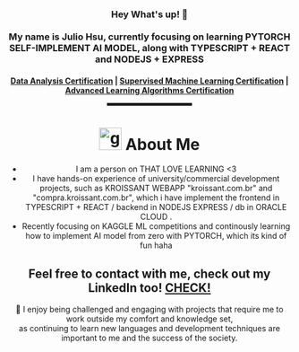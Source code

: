 <div align="center">
  
<h3>Hey What's up! 👋  <br><br> My name is Julio Hsu, currently focusing on learning PYTORCH SELF-IMPLEMENT AI MODEL, along with TYPESCRIPT + REACT and NODEJS + EXPRESS <br> </h3>

<h4> <a href="https://coursera.org/share/8047a087cf018e6eee05cdfdcf76001c">Data Analysis Certification</a> | <a href="https://coursera.org/share/d0407e9d8b29cacd83bedfd96dbc4d4f">Supervised Machine Learning Certification</a> | <a href="https://coursera.org/share/9b224ae85c1db4f4620d917b1c895669">Advanced Learning Algorithms Certification</a>

<hr width="30%" style="height:5px;">
  
<h1 align="center"> <img height="40" width="40" alt="github" src="https://cdn.jsdelivr.net/npm/simple-icons@v3/icons/github.svg" /> About Me </h1>

- I am a person on THAT LOVE LEARNING <3 
- I have hands-on experience of university/commercial development projects, such as KROISSANT WEBAPP "kroissant.com.br" and "compra.kroissant.com.br", which i have implement the frontend in TYPESCRIPT + REACT / backend in NODEJS EXPRESS / db in ORACLE CLOUD .
- Recently focusing on KAGGLE ML competitions and continously learning how to implement AI model from zero with PYTORCH, which its kind of fun haha
  
<h2 align="center"> Feel free to contact with me, check out my LinkedIn too! <a href="https://www.linkedin.com/in/juliohsu/" target="_blank">CHECK!</a> </h2>
  
🥰  I enjoy being challenged and engaging with projects that require me to work outside my comfort and knowledge set, <br>
as continuing to learn new languages  and development techniques are important to me and the success of the society. <br>
